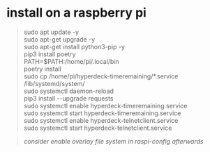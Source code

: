 # install on a raspberry pi
> sudo apt update -y  
> sudo apt-get upgrade -y  
> sudo apt-get install python3-pip -y  
> pip3 install poetry  
> PATH=$PATH:/home/pi/.local/bin  
> poetry install  
> sudo cp /home/pi/hyperdeck-timeremaining/*.service /lib/systemd/system/  
> sudo systemctl daemon-reload  
> pip3 install --upgrade requests  
> sudo systemctl enable hyperdeck-timeremaining.service  
> sudo systemctl start hyperdeck-timeremaining.service  
> sudo systemctl enable hyperdeck-telnetclient.service  
> sudo systemctl start hyperdeck-telnetclient.service  
  
> *consider enable overlay file system in raspi-config afterwards*
